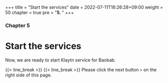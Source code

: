 +++
title = "Start the services"
date = 2022-07-11T18:26:28+09:00
weight = 50
chapter = true
pre = "<b>5. </b>"
+++

### Chapter 5

# Start the services

Now, we are ready to start Klaytn service for Baobab.


{{< line_break >}}
{{< line_break >}}
Please click the next button ```>``` on the right side of this page.
